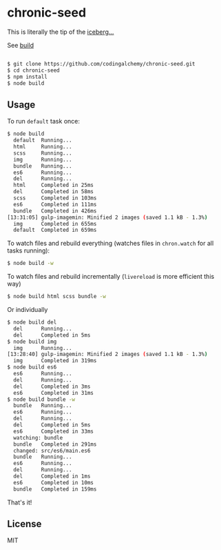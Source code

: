 # chronic-seed

This is literally the tip of the [iceberg...](https://github.com/codingalchemy/chronic)

See [build](https://github.com/codingalchemy/chronic-seed/tree/master/build)

```bash

$ git clone https://github.com/codingalchemy/chronic-seed.git
$ cd chronic-seed
$ npm install 
$ node build
```

## Usage

To run `default` task once: 
```bash
$ node build
  default  Running...
  html     Running...
  scss     Running...
  img      Running...
  bundle   Running...
  es6      Running...
  del      Running...
  html     Completed in 25ms
  del      Completed in 58ms
  scss     Completed in 103ms
  es6      Completed in 111ms
  bundle   Completed in 426ms
[13:31:05] gulp-imagemin: Minified 2 images (saved 1.1 kB - 1.3%)
  img      Completed in 655ms
  default  Completed in 659ms
```

To watch files and rebuild everything (watches files in `chron.watch` for all tasks running): 
```bash
$ node build -w
```

To watch files and rebuild incrementally (`livereload` is more efficient this way)

```bash
$ node build html scss bundle -w
```

Or individually
```bash
$ node build del
  del      Running...
  del      Completed in 5ms
$ node build img
  img      Running...
[13:28:40] gulp-imagemin: Minified 2 images (saved 1.1 kB - 1.3%)
  img      Completed in 319ms
$ node build es6
  es6      Running...
  del      Running...
  del      Completed in 3ms
  es6      Completed in 31ms
$ node build bundle -w
  bundle   Running...
  es6      Running...
  del      Running...
  del      Completed in 5ms
  es6      Completed in 33ms
  watching: bundle
  bundle   Completed in 291ms
  changed: src/es6/main.es6
  bundle   Running...
  es6      Running...
  del      Running...
  del      Completed in 1ms
  es6      Completed in 10ms
  bundle   Completed in 159ms
```
That's it! 

## License

MIT


